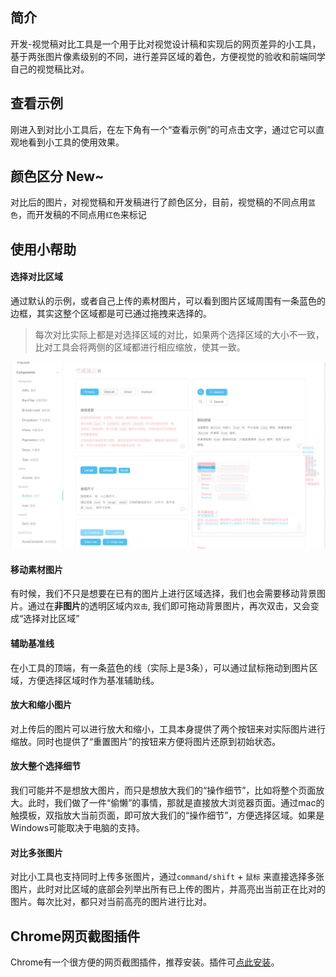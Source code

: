 ## 简介
开发-视觉稿对比工具是一个用于比对视觉设计稿和实现后的网页差异的小工具，基于两张图片像素级别的不同，进行差异区域的着色，方便视觉的验收和前端同学自己的视觉稿比对。

## 查看示例
刚进入到对比小工具后，在左下角有一个“查看示例”的可点击文字，通过它可以直观地看到小工具的使用效果。

## 颜色区分 New~
对比后的图片，对视觉稿和开发稿进行了颜色区分，目前，视觉稿的不同点用`蓝色`，而开发稿的不同点用`红色`来标记

## 使用小帮助
#### 选择对比区域
通过默认的示例，或者自己上传的素材图片，可以看到图片区域周围有一条蓝色的边框，其实这整个区域都是可已通过拖拽来选择的。

> 每次对比实际上都是对选择区域的对比，如果两个选择区域的大小不一致，比对工具会将两侧的区域都进行相应缩放，使其一致。

![使用示例](./image-diff.png?raw=true)

#### 移动素材图片
有时候，我们不只是想要在已有的图片上进行区域选择，我们也会需要移动背景图片。通过在**非图片**的透明区域内`双击`, 我们即可拖动背景图片，再次双击，又会变成“选择对比区域”

#### 辅助基准线
在小工具的顶端，有一条蓝色的线（实际上是3条），可以通过鼠标拖动到图片区域，方便选择区域时作为基准辅助线。

#### 放大和缩小图片
对上传后的图片可以进行放大和缩小，工具本身提供了两个按钮来对实际图片进行缩放。同时也提供了“重置图片”的按钮来方便将图片还原到初始状态。

#### 放大整个选择细节
我们可能并不是想放大图片，而只是想放大我们的“操作细节”，比如将整个页面放大。此时，我们做了一件“偷懒”的事情，那就是直接放大浏览器页面。通过mac的触摸板，双指放大当前页面，即可放大我们的“操作细节”，方便选择区域。如果是Windows可能取决于电脑的支持。

#### 对比多张图片
对比小工具也支持同时上传多张图片，通过`command/shift` + `鼠标` 来直接选择多张图片，此时对比区域的底部会列举出所有已上传的图片，并高亮出当前正在比对的图片。每次比对，都只对当前高亮的图片进行比对。

## Chrome网页截图插件
Chrome有一个很方便的网页截图插件，推荐安装。插件可[点此安装](https://chrome.google.com/webstore/detail/awesome-screenshot-screen/nlipoenfbbikpbjkfpfillcgkoblgpmj?utm_source=plus)。
